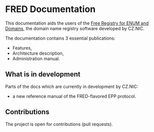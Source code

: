
# FRED Documentation

This documentation aids the users of the [Free Registry for ENUM and
Domains](https://fred.nic.cz), the domain name registry software
developed by CZ.NIC.

The documentation contains 3 essential publications:

* Features,
* Architecture description,
* Administration manual.


## What is in development

Parts of the docs which are currently in development by CZ.NIC:

* a new reference manual of the FRED-flavored EPP protocol.


## Contributions

The project is open for contributions (pull requests).
